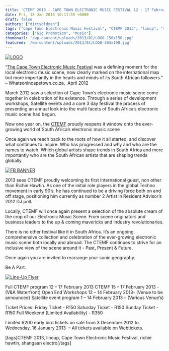 ```yaml
---
title: 'CTEMF 2013 - CAPE TOWN ELECTRONIC MUSIC FESTIVAL 12 - 17 February 2013'
date: Fri, 18 Jan 2013 10:11:55 +0000
draft: false
authors: ["dirtyoldman"]
tags: ["Cape Town Electronic Music Festival", "CTEMF 2013", "linup", "richie hawtin", "shangaan electro"]
categories: ["Gig Promotion", "Music"]
thumbnail: '/wp-content/uploads/2013/01/LOGO-150x150.jpg'
featured: '/wp-content/uploads/2013/01/LOGO-304x190.jpg'
---
```


[![](/wp-content/uploads/2013/01/LOGO.jpg "LOGO")](/2013/01/18/ctemf-2013-cape-town-electronic-music-festival-12-17-february-2013/logo-2/)

“[The Cape Town Electronic Music Festival](http://www.ctemf.com/) was a defining moment for the local electronic music scene, now clearly marked on the international map but more importantly in the hearts and minds of its South African followers.” – Whatsonincapetown.co.za,  April 2012

March 2012 saw a selection of Cape Town’s electronic music scene come together in celebration of its existence. Through a series of development workshops, Satellite events and a core 3 day festival the process of presenting an annual look into the multi facets of South Africa’s electronic music scene had begun.

Now one year on, the [CTEMF](https://www.facebook.com/CTEMF) proudly reopens it window onto the ever-growing world of South Africa’s electronic music scene

Once again we reach back to the roots of how it all started, and discover what continues to inspire. Who has progressed and why and who are the names to watch. Which global artists shape trends in South Africa and more importantly who are the South African artists that are shaping trends globally.

[![](/wp-content/uploads/2013/01/FB-BANNER-e1358503726225.jpg "FB BANNER")](/2013/01/18/ctemf-2013-cape-town-electronic-music-festival-12-17-february-2013/fb-banner/)

2013 sees CTEMF proudly welcoming its first International guest, non other than Richie Hawtin. As one of the initial role players in the global Techno movement in early 90’s, he has continued to be a driving force both on and off stage, positioning him currently as number 2 Artist in Resident Advisor’s 2012 DJ poll.

Locally, CTEMF will once again present a selection of the absolute cream of the crop of our Electronic Music Scene. From scene originators and business leaders to the up & coming mavericks and industry revolutionaries.

There is no other festival like it in South Africa. It’s an ongoing, comprehensive collection and celebration of the ever-growing electronic music scene both locally and abroad. The CTEMF continues to strive for an inclusive view of the scene around it - Past, Present & Future.

Once again you are invited to rearrange your sonic geography.

Be A Part.

[![](/wp-content/uploads/2013/01/Line-Up-Flyer-e1358503876537.jpg "Line-Up Flyer")](/2013/01/18/ctemf-2013-cape-town-electronic-music-festival-12-17-february-2013/line-up-flyer/)

Full CTEMF program 12 – 17 February 2013 CTEMF 15 – 17 February 2013 - (V&A Waterfront) Open End Workshops 12 – 14 February 2013- (Venue to be announced) Satellite event program 1 – 14 February 2013 – (Various Venue’s)

Ticket Prices: Friday Ticket - R150 Saturday Ticket - R150 Sunday Ticket - R150 Full Weekend (Limited Availability) - R350

Limited R200 early bird tickets on sale from 3 December 2012 to Wednesday, 16 January 2013  – All tickets available on Webtickets.

\[tags\]CTEMF 2013, lineup, Cape Town Electronic Music Festival, richie hawtin, shangaan electro\[/tags\]
